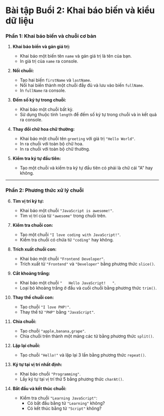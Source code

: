 # Bài tập Buổi 2: Khai báo biến và kiểu dữ liệu


### **Phần 1: Khai báo biến và chuỗi cơ bản**

1. **Khai báo biến và gán giá trị:**
   - Khai báo một biến tên `name` và gán giá trị là tên của bạn.
   - In giá trị của `name` ra console.

2. **Nối chuỗi:**
   - Tạo hai biến `firstName` và `lastName`.
   - Nối hai biến thành một chuỗi đầy đủ và lưu vào biến `fullName`.
   - In `fullName` ra console.

3. **Đếm số ký tự trong chuỗi:**
   - Khai báo một chuỗi bất kỳ.
   - Sử dụng thuộc tính `length` để đếm số ký tự trong chuỗi và in kết quả ra console.

4. **Thay đổi chữ hoa chữ thường:**
   - Khai báo một chuỗi tên `greeting` với giá trị `"Hello World"`.
   - In ra chuỗi với toàn bộ chữ hoa.
   - In ra chuỗi với toàn bộ chữ thường.

5. **Kiểm tra ký tự đầu tiên:**
   - Tạo một chuỗi và kiểm tra ký tự đầu tiên có phải là chữ cái "A" hay không.

---

### **Phần 2: Phương thức xử lý chuỗi**

6. **Tìm vị trí ký tự:**
   - Khai báo một chuỗi `"JavaScript is awesome!"`.
   - Tìm vị trí của từ `"awesome"` trong chuỗi trên.

7. **Kiểm tra chuỗi con:**
   - Tạo một chuỗi `"I love coding with JavaScript!"`.
   - Kiểm tra chuỗi có chứa từ `"coding"` hay không.

8. **Trích xuất chuỗi con:**
   - Khai báo một chuỗi `"Frontend Developer"`.
   - Trích xuất từ `"Frontend"` và `"Developer"` bằng phương thức `slice()`.

9. **Cắt khoảng trắng:**
   - Khai báo một chuỗi `"   Hello JavaScript!   "`.
   - Loại bỏ khoảng trắng ở đầu và cuối chuỗi bằng phương thức `trim()`.

10. **Thay thế chuỗi con:**
    - Tạo chuỗi `"I love PHP!"`.
    - Thay thế từ `"PHP"` bằng `"JavaScript"`.

11. **Chia chuỗi:**
    - Tạo chuỗi `"apple,banana,grape"`.
    - Chia chuỗi trên thành một mảng các từ bằng phương thức `split()`.

12. **Lặp lại chuỗi:**
    - Tạo chuỗi `"Hello!"` và lặp lại 3 lần bằng phương thức `repeat()`.

13. **Ký tự tại vị trí nhất định:**
    - Khai báo chuỗi `"Programming"`.
    - Lấy ký tự tại vị trí thứ 5 bằng phương thức `charAt()`.

14. **Bắt đầu và kết thúc chuỗi:**
    - Kiểm tra chuỗi `"Learning JavaScript"`:
      - Có bắt đầu bằng từ `"Learning"` không?
      - Có kết thúc bằng từ `"Script"` không?

